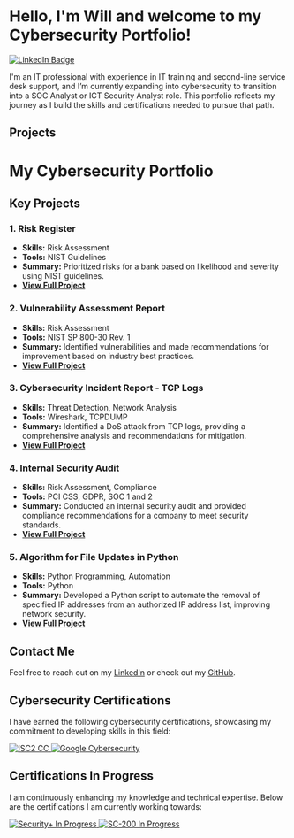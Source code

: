 # Hello, I'm Will and welcome to my Cybersecurity Portfolio!
<a href="https://www.linkedin.com/in/william-lievesley-29b517140/" target="_blank">
  <img src="https://img.shields.io/badge/LinkedIn-william--lievesley-blue?logo=linkedin&logoColor=white" alt="LinkedIn Badge">
</a>

I'm an IT professional with experience in IT training and second-line service desk support, and I’m currently expanding into cybersecurity to transition into a SOC Analyst or ICT Security Analyst role. This portfolio reflects my journey as I build the skills and certifications needed to pursue that path.

## Projects
# My Cybersecurity Portfolio

## Key Projects

### 1. **Risk Register**
- **Skills:** Risk Assessment
- **Tools:** NIST Guidelines
- **Summary:** Prioritized risks for a bank based on likelihood and severity using NIST guidelines.
- **[View Full Project](#)**

### 2. **Vulnerability Assessment Report**
- **Skills:** Risk Assessment
- **Tools:** NIST SP 800-30 Rev. 1
- **Summary:** Identified vulnerabilities and made recommendations for improvement based on industry best practices.
- **[View Full Project](#)**

### 3. **Cybersecurity Incident Report - TCP Logs**
- **Skills:** Threat Detection, Network Analysis
- **Tools:** Wireshark, TCPDUMP
- **Summary:** Identified a DoS attack from TCP logs, providing a comprehensive analysis and recommendations for mitigation.
- **[View Full Project](#)**

### 4. **Internal Security Audit**
- **Skills:** Risk Assessment, Compliance
- **Tools:** PCI CSS, GDPR, SOC 1 and 2
- **Summary:** Conducted an internal security audit and provided compliance recommendations for a company to meet security standards.
- **[View Full Project](#)**

### 5. **Algorithm for File Updates in Python**
- **Skills:** Python Programming, Automation
- **Tools:** Python
- **Summary:** Developed a Python script to automate the removal of specified IP addresses from an authorized IP address list, improving network security.
- **[View Full Project](#)**

## Contact Me

Feel free to reach out on my [LinkedIn](https://www.linkedin.com/in/william-lievesley-29b517140/) or check out my [GitHub](https://github.com/yourusername).



## Cybersecurity Certifications
I have earned the following cybersecurity certifications, showcasing my commitment to developing skills in this field:

<p align="left">
  <a href="https://acrobat.adobe.com/id/urn:aaid:sc:EU:289a5ca8-f7e7-4d80-8d79-414cb9f49559"> <img src="https://img.shields.io/badge/ISC2-Certified%20in%20Cybersecurity-green?style=for-the-badge&logo=isc2" alt="ISC2 CC" /> </a> 
  <a href="https://www.coursera.org/account/accomplishments/specialization/certificate/MNCOUYZ25SR8"> <img src="https://img.shields.io/badge/Google-Cybersecurity-blue?style=for-the-badge&logo=google" alt="Google Cybersecurity" /> </a>
</p>

## Certifications In Progress
I am continuously enhancing my knowledge and technical expertise. Below are the certifications I am currently working towards:

<p align="left"> <a href="https://www.comptia.org/certifications/security"> <img src="https://img.shields.io/badge/CompTIA-Security%2B%20(In%20Progress)-grey?style=for-the-badge&logo=comptia" alt="Security+ In Progress" /> </a> 
  <a href="https://learn.microsoft.com/en-us/certifications/exams/sc-200/"> <img src="https://img.shields.io/badge/Microsoft-SC--200%20(In%20Progress)-grey?style=for-the-badge&logo=microsoft" alt="SC-200 In Progress" /> </a>
</p>



